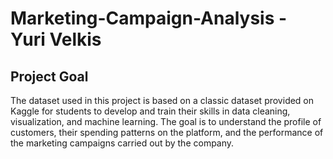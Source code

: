# Marketing-Campaign-Analysis - Yuri Velkis

<h2>Project Goal</h2>

<p>The dataset used in this project is based on a classic dataset provided on Kaggle for students to develop and train their skills in data cleaning, visualization, and machine learning. The goal is to understand the profile of customers, their spending patterns on the platform, and the performance of the marketing campaigns carried out by the company.</p>
